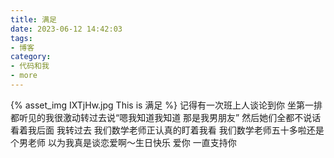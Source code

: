 ```yaml
---
title: 满足
date: 2023-06-12 14:42:03
tags:
- 博客
category:
- 代码和我
- more
---
```

{% asset_img IXTjHw.jpg This is 满足 %}
记得有一次班上人谈论到你  坐第一排都听见的我很激动转过去说“嗯我知道我知道 那是我男朋友”  然后她们全都不说话看着我后面 我转过去  我们数学老师正认真的盯着我看  我们数学老师五十多啦还是个男老师 以为我真是谈恋爱啊～生日快乐 爱你 一直支持你